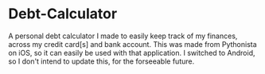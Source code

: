 # Debt-Calculator
A personal debt calculator I made to easily keep track of my finances, across my credit card[s] and bank account. This was made from Pythonista on iOS, so it can easily be used with that application. I switched to Android, so I don't intend to update this, for the forseeable future.
